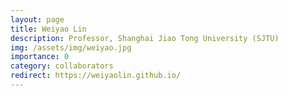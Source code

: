 ```yaml
---
layout: page
title: Weiyao Lin
description: Professor, Shanghai Jiao Tong University (SJTU)
img: /assets/img/weiyao.jpg
importance: 0
category: collaborators
redirect: https://weiyaolin.github.io/
---
```

